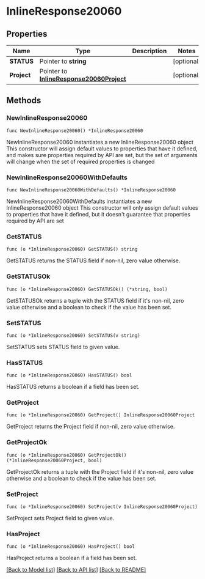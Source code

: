 # InlineResponse20060

## Properties

Name | Type | Description | Notes
------------ | ------------- | ------------- | -------------
**STATUS** | Pointer to **string** |  | [optional] 
**Project** | Pointer to [**InlineResponse20060Project**](InlineResponse20060Project.md) |  | [optional] 

## Methods

### NewInlineResponse20060

`func NewInlineResponse20060() *InlineResponse20060`

NewInlineResponse20060 instantiates a new InlineResponse20060 object
This constructor will assign default values to properties that have it defined,
and makes sure properties required by API are set, but the set of arguments
will change when the set of required properties is changed

### NewInlineResponse20060WithDefaults

`func NewInlineResponse20060WithDefaults() *InlineResponse20060`

NewInlineResponse20060WithDefaults instantiates a new InlineResponse20060 object
This constructor will only assign default values to properties that have it defined,
but it doesn't guarantee that properties required by API are set

### GetSTATUS

`func (o *InlineResponse20060) GetSTATUS() string`

GetSTATUS returns the STATUS field if non-nil, zero value otherwise.

### GetSTATUSOk

`func (o *InlineResponse20060) GetSTATUSOk() (*string, bool)`

GetSTATUSOk returns a tuple with the STATUS field if it's non-nil, zero value otherwise
and a boolean to check if the value has been set.

### SetSTATUS

`func (o *InlineResponse20060) SetSTATUS(v string)`

SetSTATUS sets STATUS field to given value.

### HasSTATUS

`func (o *InlineResponse20060) HasSTATUS() bool`

HasSTATUS returns a boolean if a field has been set.

### GetProject

`func (o *InlineResponse20060) GetProject() InlineResponse20060Project`

GetProject returns the Project field if non-nil, zero value otherwise.

### GetProjectOk

`func (o *InlineResponse20060) GetProjectOk() (*InlineResponse20060Project, bool)`

GetProjectOk returns a tuple with the Project field if it's non-nil, zero value otherwise
and a boolean to check if the value has been set.

### SetProject

`func (o *InlineResponse20060) SetProject(v InlineResponse20060Project)`

SetProject sets Project field to given value.

### HasProject

`func (o *InlineResponse20060) HasProject() bool`

HasProject returns a boolean if a field has been set.


[[Back to Model list]](../README.md#documentation-for-models) [[Back to API list]](../README.md#documentation-for-api-endpoints) [[Back to README]](../README.md)


